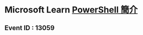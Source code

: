 # Microsoft Learn [PowerShell 簡介](https://docs.microsoft.com/zh-tw/learn/modules/introduction-to-powershell/?wt.mc_id=checkin_13059_webpage_reactor)
## Event ID : 13059